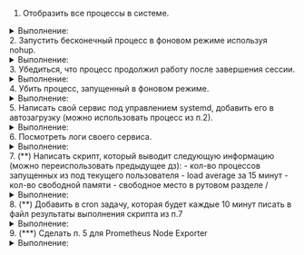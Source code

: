 1. Отобразить все процессы в системе.
<details><summary>Выполнение:</summary>

</details>
2. Запустить бесконечный процесс в фоновом режиме используя nohup.
<details><summary>Выполнение:</summary>

</details>
3. Убедиться, что процесс продолжил работу после завершения сессии.
<details><summary>Выполнение:</summary>

</details>
4. Убить процесс, запущенный в фоновом режиме.
<details><summary>Выполнение:</summary>

</details>
5. Написать свой сервис под управлением systemd, добавить его в автозагрузку (можно использовать процесс из п.2).
<details><summary>Выполнение:</summary>

</details>
6. Посмотреть логи своего сервиса.
<details><summary>Выполнение:</summary>

</details>
7. (**) Написать скрипт, который выводит следующую информацию (можно переиспользовать предыдущее дз):
- кол-во процессов запущенных из под текущего пользователя
- load average за 15 минут
- кол-во свободной памяти
- свободное место в рутовом разделе /
<details><summary>Выполнение:</summary>

</details>
8. (**) Добавить в cron задачу, которая будет каждые 10 минут писать в файл результаты выполнения скрипта из п.7
<details><summary>Выполнение:</summary>

</details>
9. (***) Сделать п. 5 для Prometheus Node Exporter
<details><summary>Выполнение:</summary>

</details>
